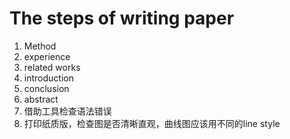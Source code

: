 # The steps of writing paper

1.  Method
2.  experience
3.  related works
4.  introduction
5.  conclusion
6.  abstract
7.  借助工具检查语法错误
8.  打印纸质版，检查图是否清晰直观，曲线图应该用不同的line style